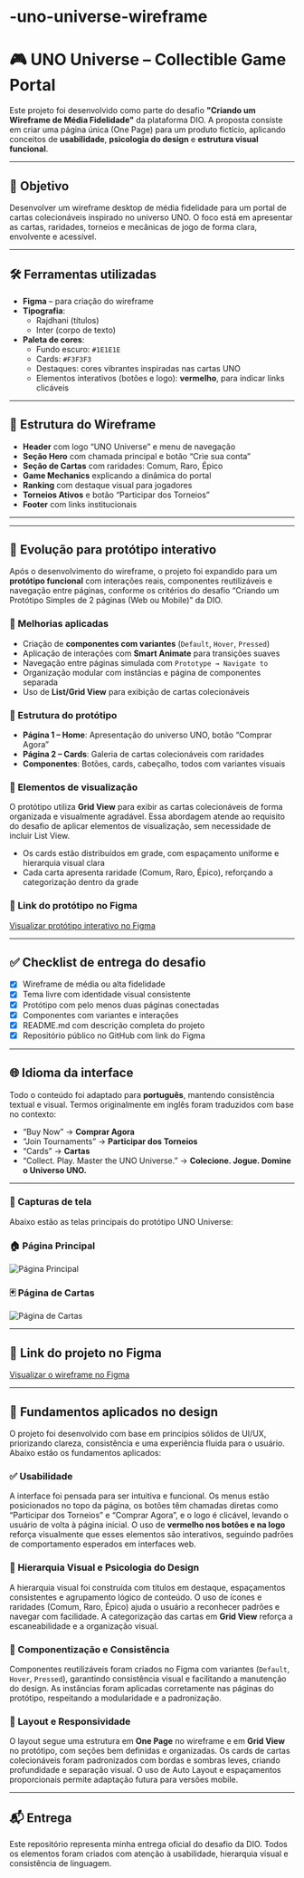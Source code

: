 # -uno-universe-wireframe
# 🎮 UNO Universe – Collectible Game Portal

Este projeto foi desenvolvido como parte do desafio **"Criando um Wireframe de Média Fidelidade"** da plataforma DIO. A proposta consiste em criar uma página única (One Page) para um produto fictício, aplicando conceitos de **usabilidade**, **psicologia do design** e **estrutura visual funcional**.

---

## 🧠 Objetivo

Desenvolver um wireframe desktop de média fidelidade para um portal de cartas colecionáveis inspirado no universo UNO. O foco está em apresentar as cartas, raridades, torneios e mecânicas de jogo de forma clara, envolvente e acessível.

---

## 🛠️ Ferramentas utilizadas

- **Figma** – para criação do wireframe
- **Tipografia**:
  - Rajdhani (títulos)
  - Inter (corpo de texto)
- **Paleta de cores**:
  - Fundo escuro: `#1E1E1E`
  - Cards: `#F3F3F3`
  - Destaques: cores vibrantes inspiradas nas cartas UNO
  - Elementos interativos (botões e logo): **vermelho**, para indicar links clicáveis

---

## 📐 Estrutura do Wireframe

- **Header** com logo “UNO Universe” e menu de navegação
- **Seção Hero** com chamada principal e botão “Crie sua conta”
- **Seção de Cartas** com raridades: Comum, Raro, Épico
- **Game Mechanics** explicando a dinâmica do portal
- **Ranking** com destaque visual para jogadores
- **Torneios Ativos** e botão “Participar dos Torneios”
- **Footer** com links institucionais

---

---

## 🧪 Evolução para protótipo interativo

Após o desenvolvimento do wireframe, o projeto foi expandido para um **protótipo funcional** com interações reais, componentes reutilizáveis e navegação entre páginas, conforme os critérios do desafio “Criando um Protótipo Simples de 2 páginas (Web ou Mobile)” da DIO.

### 🔧 Melhorias aplicadas

- Criação de **componentes com variantes** (`Default`, `Hover`, `Pressed`)
- Aplicação de interações com **Smart Animate** para transições suaves
- Navegação entre páginas simulada com `Prototype → Navigate to`
- Organização modular com instâncias e página de componentes separada
- Uso de **List/Grid View** para exibição de cartas colecionáveis

### 📄 Estrutura do protótipo

- **Página 1 – Home**: Apresentação do universo UNO, botão “Comprar Agora”
- **Página 2 – Cards**: Galeria de cartas colecionáveis com raridades
- **Componentes**: Botões, cards, cabeçalho, todos com variantes visuais

### 🧩 Elementos de visualização

O protótipo utiliza **Grid View** para exibir as cartas colecionáveis de forma organizada e visualmente agradável. Essa abordagem atende ao requisito do desafio de aplicar elementos de visualização, sem necessidade de incluir List View.

- Os cards estão distribuídos em grade, com espaçamento uniforme e hierarquia visual clara
- Cada carta apresenta raridade (Comum, Raro, Épico), reforçando a categorização dentro da grade


### 🔗 Link do protótipo no Figma

[Visualizar protótipo interativo no Figma](https://www.figma.com/design/Bq09vBJTeiqXN99HzADdTQ/UNO-Universe-%E2%80%93-Collectible-Game-Portal?node-id=83-131&t=PhKQcj5DykJnkz1w-0)

---

## ✅ Checklist de entrega do desafio

- [x] Wireframe de média ou alta fidelidade
- [x] Tema livre com identidade visual consistente
- [x] Protótipo com pelo menos duas páginas conectadas
- [x] Componentes com variantes e interações
- [x] README.md com descrição completa do projeto
- [x] Repositório público no GitHub com link do Figma

---

## 🌐 Idioma da interface

Todo o conteúdo foi adaptado para **português**, mantendo consistência textual e visual. Termos originalmente em inglês foram traduzidos com base no contexto:

- “Buy Now” → **Comprar Agora**
- “Join Tournaments” → **Participar dos Torneios**
- “Cards” → **Cartas**
- “Collect. Play. Master the UNO Universe.” → **Colecione. Jogue. Domine o Universo UNO.**

---

### 📸 Capturas de tela

Abaixo estão as telas principais do protótipo UNO Universe:

### 🏠 Página Principal
![Página Principal](images/Pagina%20principal.png)

### 🃏 Página de Cartas
![Página de Cartas](images/Pagina%202.png)

---

## 🔗 Link do projeto no Figma

[Visualizar o wireframe no Figma](https://www.figma.com/design/Bq09vBJTeiqXN99HzADdTQ/UNO-Universe-%E2%80%93-Collectible-Game-Portal?node-id=0-1&p=f&t=MFqpUOYX1rrJWH6P-0)

---

## 🧩 Fundamentos aplicados no design

O projeto foi desenvolvido com base em princípios sólidos de UI/UX, priorizando clareza, consistência e uma experiência fluida para o usuário. Abaixo estão os fundamentos aplicados:

### ✅ Usabilidade

A interface foi pensada para ser intuitiva e funcional. Os menus estão posicionados no topo da página, os botões têm chamadas diretas como “Participar dos Torneios” e “Comprar Agora”, e o logo é clicável, levando o usuário de volta à página inicial. O uso de **vermelho nos botões e na logo** reforça visualmente que esses elementos são interativos, seguindo padrões de comportamento esperados em interfaces web.

### 🎨 Hierarquia Visual e Psicologia do Design

A hierarquia visual foi construída com títulos em destaque, espaçamentos consistentes e agrupamento lógico de conteúdo. O uso de ícones e raridades (Comum, Raro, Épico) ajuda o usuário a reconhecer padrões e navegar com facilidade. A categorização das cartas em **Grid View** reforça a escaneabilidade e a organização visual.

### 🧱 Componentização e Consistência

Componentes reutilizáveis foram criados no Figma com variantes (`Default`, `Hover`, `Pressed`), garantindo consistência visual e facilitando a manutenção do design. As instâncias foram aplicadas corretamente nas páginas do protótipo, respeitando a modularidade e a padronização.

### 📐 Layout e Responsividade

O layout segue uma estrutura em **One Page** no wireframe e em **Grid View** no protótipo, com seções bem definidas e organizadas. Os cards de cartas colecionáveis foram padronizados com bordas e sombras leves, criando profundidade e separação visual. O uso de Auto Layout e espaçamentos proporcionais permite adaptação futura para versões mobile.

---

## 📬 Entrega

Este repositório representa minha entrega oficial do desafio da DIO. Todos os elementos foram criados com atenção à usabilidade, hierarquia visual e consistência de linguagem.
